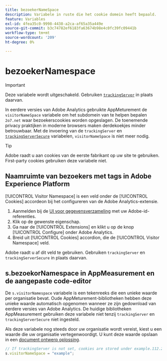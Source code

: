 ```yaml
---
title: bezoekerNameSpace
description: Variabele in ruste die het cookie domein heeft bepaald.
feature: Variables
exl-id: 4fea35c0-9998-4438-a2ca-af65a35a449e
source-git-commit: b3c74782ef6183fa63674b98e4c0fc39fc09441b
workflow-type: tm+mt
source-wordcount: '209'
ht-degree: 0%

---
```


# bezoekerNamespace

>[!IMPORTANT]
>
>Deze variabele wordt uitgeschakeld. Gebruiken [`trackingServer`](trackingserver.md) in plaats daarvan.

In eerdere versies van Adobe Analytics gebruikte AppMeturement de `visitorNameSpace` variabele om het subdomein van te helpen bepalen `2o7.net` waar bezoekerscookies worden opgeslagen. De toenemende privacy praktijken in moderne browsers maken derdekoekjes minder betrouwbaar. Met de invoering van de `trackingServer` en [`trackingServerSecure`](trackingserversecure.md) variabelen, `visitorNameSpace` is niet meer nodig.

>[!TIP]
>
>Adobe raadt u aan cookies van de eerste fabrikant op uw site te gebruiken. First-party cookies gebruiken deze variabele niet.

## Naamruimte van bezoekers met tags in Adobe Experience Platform

[!UICONTROL Visitor Namespace] is een veld onder de [!UICONTROL Cookies] accordeon bij het configureren van de Adobe Analytics-extensie.

1. Aanmelden bij de [UI voor gegevensverzameling](https://experience.adobe.com/data-collection) met uw Adobe-id-referenties.
2. Klik op de gewenste eigenschap.
3. Ga naar de [!UICONTROL Extensions] en klikt u op de knop [!UICONTROL Configure] onder Adobe Analytics.
4. Breid uit [!UICONTROL Cookies] accordion, die de [!UICONTROL Visitor Namespace] veld.

Adobe raadt u af dit veld te gebruiken. Gebruiken `trackingServer` en `trackingServerSecure` in plaats daarvan.

## s.bezoekorNamespace in AppMeasurement en de aangepaste code-editor

De `s.visitorNamespace` variabele is een tekenreeks die een unieke waarde per organisatie bevat. Oude AppMeturement-bibliotheken hebben deze unieke waarde automatisch opgenomen wanneer ze zijn gedownload van eerdere versies van Adobe Analytics. De huidige bibliotheken AppMeasurement gebruiken deze variabele niet tenzij `trackingServer` en `trackingServerSecure` niet ingesteld.

Als deze variabele nog steeds door uw organisatie wordt vereist, kiest u een waarde die uw organisatie vertegenwoordigt. U kunt deze waarde opslaan in een [document ontwerp oplossing](../../prepare/solution-design.md).

```js
// If trackingServer is not set, cookies are stored under example.112.2o7.net
s.visitorNameSpace = "example";
```
